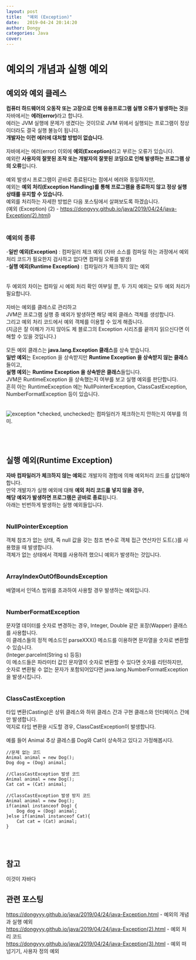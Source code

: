 ```yaml
---
layout: post
title:  "예외 (Exception)"
date:   2019-04-24 20:14:20
author: Dongy
categories: Java
cover:
---
```


# 예외의 개념과 실행 예외

## 예외와 예외 클레스

<strong>컴퓨터 하드웨어의 오동작 또는 고장으로 인해 응용프로그램 실행 오류가 발생하는 것</strong>을<br>
자바에서는 <strong>에러(error)</strong>라고 합니다.<br>
에러는 JVM 실행에 문제가 생겼다는 것이므로 JVM 위에서 실행되는 프로그램이 정상이더라도 결국 실행 불능이 됩니다.<br>
<strong>개발자는 이런 에러에 대처할 방법이 없습니다.</strong><br>
<br>
자바에서는 에러(error) 이외에 <strong>예외(Exception)</strong>라고 부르는 오류가 있습니다.<br>
예외란 <strong>사용자의 잘못된 조작 또는 개발자의 잘못된 코딩으로 인해 발생하는 프로그램 상의 오류</strong>입니다.<br>
<br>
예외 발생시 프로그램이 곧바로 종료된다는 점에서 에러와 동일하지만,<br>
예외는 <strong>예외 처리(Exception Handling)를 통해 프로그램을 종료하지 않고 정상 실행 상태를 유지할 수 있습니다.</strong><br>
예외를 처리하는 자세한 방법은 다음 포스팅에서 살펴보도록 하겠습니다.<br>
(예외 (Exception) (2) - https://dongyyy.github.io/java/2019/04/24/java-Exception(2).html)<br>
<br>

### 예외의 종류
-<strong>일반 예외(Exception)</strong> : 컴파일러 체크 예외 (자바 소스를 컴파일 하는 과정에서 예외 처리 코드가 필요한지 검사하고 없다면 컴파일 오류를 발생)<br>
-<strong>실행 예외(Runtime Exception)</strong> : 컴파일러가 체크하지 않는 예외<br>
<br>
<br>
두 예외의 차이는 컴파일 시 예외 처리 확인 여부일 뿐, 두 가지 예외는 모두 예외 처리가 필요합니다.<br>
<br>
자바는 예외를 클레스로 관리하고<br>
JVM은 프로그램 실행 중 예외가 발생하면 해당 예외 클래스 객체를 생성합니다.<br>
그리고 예외 처리 코드에서 예외 객체를 이용할 수 있게 해줍니다.<br>
(지금은 잘 이해가 가지 않아도 제 블로그의 Exception 시리즈를 끝까지 읽으신다면 이해할 수 있을 것입니다.)<br>
<br>
모든 예외 클래스는 <strong>java.lang.Exception 클래스</strong>를 상속 받습니다.<br>
<strong>일반 예외</strong>는 Exception 을 상속받지만 <strong>Runtime Exception 을 상속받지 않는 클래스</strong>들이고,<br>
<strong>실행 예외</strong>는 <strong>Runtime Exception 을 상속받은 클래스</strong>들입니다.</strong><br>
JVM은 RuntimeException 을 상속했는지 여부를 보고 실행 예외를 판단합니다.<br>
흔히 아는 RuntimeException 에는 NullPointerException, ClassCastException, NumberFormatException 등이 있습니다.<br>
<br>
<br>
<img src="{{ site.baseurl }}/assets/exceptionTree.gif" title="exception" class="exception">
*checked, unchecked는 컴파일러가 체크하는지 안하는지 여부를 의미.<br>
<br>
<br>
<br>

## 실행 예외(Runtime Exception)

<strong>자바 컴파일러가 체크하지 않는 예외</strong>로 개발자의 경험에 의해 예외처리 코드를 삽입해야합니다.<br>
만약 개발자가 실행 예외에 대해 <strong>예외 처리 코드를 넣지 않을 경우,<br> 
해당 예외가 발생하면 프로그램은 곧바로 종료</strong>됩니다.<br>
아래는 빈번하게 발생하는 실행 예외들입니다.<br>
<br>
### NullPointerException
객체 참조가 없는 상태, 즉 null 값을 갖는 참조 변수로 객체 접근 연산자인 도트(.)를 사용했을 때 발생합니다.<br>
객체가 없는 상태에서 객체를 사용하려 했으니 예외가 발생하는 것입니다.<br>
<br>
### ArrayIndexOutOfBoundsException
배열에서 인덱스 범위를 초과하여 사용할 경우 발생하는 예외입니다.<br>
<br>
### NumberFormatException
문자열 데이터를 숫자로 변경하는 경우, Integer, Double 같은 포장(Wapper) 클래스를 사용합니다.<br>
이 클레스들의 정적 메소드인 parseXXX() 메소드를 이용하면 문자열을 숫자로 변환할 수 있습니다.<br>
(Integer.parceInt(String s) 등등)<br>
이 메소드들은 파라미터 값인 문자열이 숫자로 변환할 수 있다면 숫자를 리턴하지만, <br>
숫자로 변환될 수 없는 문자가 포함되어있다면 java.lang.NumberFormatException을 발생시킵니다.<br>
<br>
### ClassCastException
타입 변환(Casting)은 상위 클레스와 하위 클레스 간과 구현 클래스와 인터페이스 간에만 발생합니다.<br>
억지로 타입 변환을 시도할 경우, ClassCastException이 발생합니다.<br>
<br>
예를 들어 Animal 추상 클레스를 Dog와 Cat이 상속하고 있다고 가정해봅시다.<br>

```
//문제 없는 코드
Animal animal = new Dog();
Dog dog = (Dog) animal;

//ClassCastException 발생 코드
Animal animal = new Dog();
Cat cat = (Cat) animal;

//ClassCastException 발생 방지 코드
Animal animal = new Dog();
if(animal instanceof Dog) {
	Dog dog = (Dog) animal;
}else if(animal instanceof Cat){
	Cat cat = (Cat) animal;
}
```
<br>
<br>

## 참고
이것이 자바다

## 관련 포스팅
https://dongyyy.github.io/java/2019/04/24/java-Exception.html - 예외의 개념과 실행 예외<br>
https://dongyyy.github.io/java/2019/04/24/java-Exception(2).html - 예외 처리 코드<br>
https://dongyyy.github.io/java/2019/04/24/java-Exception(3).html - 예외 떠넘기기, 사용자 정의 예외<br>